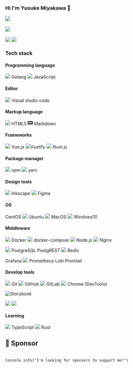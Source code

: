 ### Hi I'm Yusuke Miyakawa 👋

![](https://github-profile-summary-cards.vercel.app/api/cards/stats?username=chidoriashi1990&theme=monokai)

![](https://github-profile-summary-cards.vercel.app/api/cards/profile-details?username=chidoriashi1990&theme=monokai)

![](https://github-profile-summary-cards.vercel.app/api/cards/repos-per-language?username=chidoriashi1990&theme=monokai)
![](https://github-profile-summary-cards.vercel.app/api/cards/most-commit-language?username=chidoriashi1990&theme=monokai)

### Tech stack
#### Programming language
<img src="https://raw.githubusercontent.com/konpa/devicon/master/icons/go/go-original.svg" width=16 /> Golang  <img src="https://raw.githubusercontent.com/konpa/devicon/master/icons/javascript/javascript-original.svg" width=16 /> JavaScript

#### Editor
<img src="https://github.com/microsoft/vscode-docs/blob/master/images/logo-stable.png" width=16 /> Visual studio code

#### Markup language
<img src="https://raw.githubusercontent.com/konpa/devicon/master/icons/html5/html5-original.svg" width=16 /> HTML5  <img src="https://raw.githubusercontent.com/primer/octicons/master/icons/markdown-16.svg" width=16 /> Markdown

#### Frameworks
<img src="https://github.com/konpa/devicon/blob/master/icons/vuejs/vuejs-original.svg" width=16 /> Vue.js  <img src="https://cdn.vuetifyjs.com/images/logos/logo.svg" width=16 />Vuetify  <img src="https://nuxtjs.org/meta_400.png" width=16 /> Nuxt.js

#### Package manager
<img src="https://raw.githubusercontent.com/konpa/devicon/master/icons/npm/npm-original-wordmark.svg" width=16 /> npm  <img src="https://raw.githubusercontent.com/konpa/devicon/master/icons/yarn/yarn-original.svg" width=16 /> yarn

#### Design tools
<img src="https://raw.githubusercontent.com/konpa/devicon/master/icons/inkscape/inkscape-original.svg" width=16 /> Inkscape <img  src="https://upload.wikimedia.org/wikipedia/commons/3/33/Figma-logo.svg" width=12 /> Figma

#### OS
CentOS  <img src="https://raw.githubusercontent.com/konpa/devicon/master/icons/ubuntu/ubuntu-plain.svg" width=16 /> Ubuntu  <img src="https://raw.githubusercontent.com/konpa/devicon/master/icons/apple/apple-original.svg" width=16 /> MacOS  <img src="https://raw.githubusercontent.com/konpa/devicon/master/icons/windows8/windows8-original.svg" width=16 /> Windows10

#### Middleware
<img src="https://raw.githubusercontent.com/konpa/devicon/master/icons/docker/docker-original.svg" width=16 /> Docker  <img src="https://raw.githubusercontent.com/docker/compose/master/logo.png" width=16 /> docker-compose  <img src="https://raw.githubusercontent.com/konpa/devicon/master/icons/nodejs/nodejs-original.svg" width=16 /> Node.js  <img src="https://raw.githubusercontent.com/konpa/devicon/master/icons/nginx/nginx-original.svg" width=16 /> Nginx  

<img src="https://raw.githubusercontent.com/konpa/devicon/master/icons/postgresql/postgresql-original.svg" width=16 /> PostgreSQL  PostgREST
<img src="https://raw.githubusercontent.com/konpa/devicon/master/icons/redis/redis-original.svg" width=16 /> Redis

Grafana  <img src="https://upload.wikimedia.org/wikipedia/commons/3/38/Prometheus_software_logo.svg" width=16 /> Prometheus  Loki  Promtail

#### Develop tools
<img src="https://raw.githubusercontent.com/konpa/devicon/master/icons/git/git-original.svg" width=16 /> Git  <img src="https://raw.githubusercontent.com/konpa/devicon/master/icons/github/github-original.svg" width=16 /> GitHub  <img src="https://raw.githubusercontent.com/konpa/devicon/master/icons/gitlab/gitlab-original.svg" width=16 /> GitLab  <img src="https://raw.githubusercontent.com/konpa/devicon/master/icons/chrome/chrome-original.svg" width=16 /> Chrome (DevTools)

<img src="https://user-images.githubusercontent.com/321738/63501763-88dbf600-c4cc-11e9-96cd-94adadc2fd72.png" alt="Storybook" width=120 />

<img src="https://raw.githubusercontent.com/swagger-api/swagger.io/wordpress/images/assets/SWU-logo-clr.svg" width=96 /> <img src="https://raw.githubusercontent.com/swagger-api/swagger.io/wordpress/images/assets/SWE-logo-clr.png" width=120 />

#### Learning
<img src="https://raw.githubusercontent.com/konpa/devicon/master/icons/typescript/typescript-plain.svg" width=16 /> TypeScript  <img src="https://raw.githubusercontent.com/konpa/devicon/master/icons/rust/rust-plain.svg" width=16 /> Rust

## 🎉 Sponsor
<pre>
<code>
Console.info("I'm looking for sponsors to support me!")
</code>
</pre>